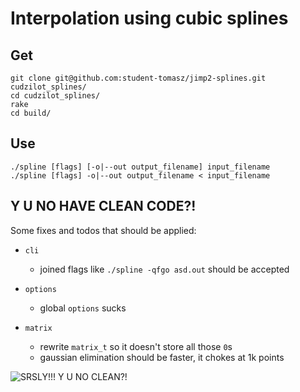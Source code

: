 # Interpolation using cubic splines

## Get

    git clone git@github.com:student-tomasz/jimp2-splines.git cudzilot_splines/
    cd cudzilot_splines/
    rake
    cd build/

## Use

    ./spline [flags] [-o|--out output_filename] input_filename
    ./spline [flags] -o|--out output_filename < input_filename

## Y U NO HAVE CLEAN CODE?!
Some fixes and todos that should be applied:

* `cli`
  * joined flags like `./spline -qfgo asd.out` should be accepted

* `options`
  * global `options` sucks

* `matrix`
  * rewrite `matrix_t` so it doesn't store all those `0`s
  * gaussian elimination should be faster, it chokes at 1k points

![SRSLY!!! Y U NO CLEAN?!](http://i.imgur.com/nmMXd.jpg)

